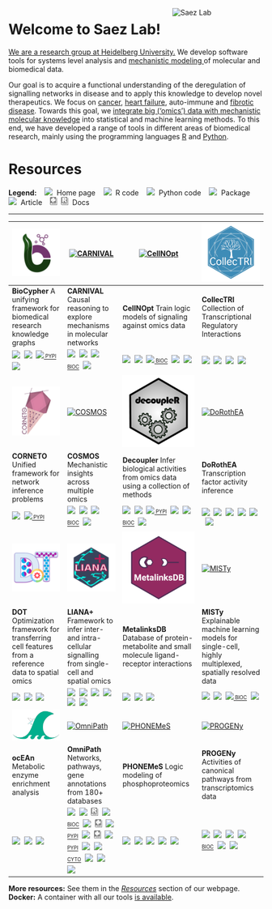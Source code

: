 [<img alt="Saez Lab" src="https://raw.githubusercontent.com/saezlab/.github/main/profile/logos/saezlab.png" align="right" width="180"/>](https://saezlab.org/)

# Welcome to Saez Lab!

[We are a research group at Heidelberg University.](https://saezlab.org/)
We develop software tools for systems level analysis and [mechanistic modeling
](https://saezlab.org/project/deriving-mechanistic-signatures-from-omics-data/)
of molecular and biomedical data.

Our goal is to acquire a functional understanding of the deregulation of
signalling networks in disease and to apply this knowledge to develop novel
therapeutics. We focus on [cancer](
http://saezlab.org/project/multiscale-pharmacogenomic-analysis-in-cancer),
[heart failure](
https://saezlab.org/project/comorbidities-in-heart-failure-a-network-approach/),
auto-immune and [fibrotic disease](
https://saezlab.org/project/unveiling-the-molecular-mechanisms-driving-kidney-and-liver-fibrosis/).
Towards this goal, we [integrate big (‘omics’) data with mechanistic molecular
knowledge](
https://saezlab.org/project/deriving-mechanistic-signatures-from-omics-data/)
into statistical and machine learning methods. To this end, we have developed a
range of tools in different areas of biomedical research, mainly using the
programming languages [R](
https://github.com/orgs/saezlab/repositories?language=r&type=all) and [Python](
https://github.com/orgs/saezlab/repositories?language=python&type=all).

# Resources

**Legend:**&nbsp;&nbsp;&nbsp;
<img src="https://raw.githubusercontent.com/saezlab/.github/main/profile/icons/home.svg" height="16">
&nbsp;Home page&nbsp;&nbsp;&nbsp;
<img src="https://raw.githubusercontent.com/saezlab/.github/main/profile/icons/r.svg" height="16">
&nbsp;R code&nbsp;&nbsp;&nbsp;
<img src="https://raw.githubusercontent.com/saezlab/.github/main/profile/icons/python.svg" height="16">
&nbsp;Python code&nbsp;&nbsp;&nbsp;
<img src="https://raw.githubusercontent.com/saezlab/.github/main/profile/icons/package.svg" height="16">
&nbsp;Package&nbsp;&nbsp;&nbsp;
<img src="https://raw.githubusercontent.com/saezlab/.github/main/profile/icons/article.svg" height="16">
&nbsp;Article&nbsp;&nbsp;&nbsp;
<img src="https://raw.githubusercontent.com/saezlab/.github/main/profile/icons/docs-py.svg" height="16">&nbsp;
<img src="https://raw.githubusercontent.com/saezlab/.github/main/profile/icons/docs-r.svg" height="16">
&nbsp;Docs

***


| [<img alt="BioCypher" src="https://raw.githubusercontent.com/saezlab/.github/main/profile/logos/biocypher.png" width="200"/>](https://biocypher.org/) | [<img alt="CARNIVAL" src="https://raw.githubusercontent.com/saezlab/.github/main/profile/logos/carnival.png" width="200"/>](https://saezlab.github.io/CARNIVAL) | [<img alt="CellNOpt" src="https://raw.githubusercontent.com/saezlab/.github/main/profile/logos/cellnopt.png" width="200"/>](https://saezlab.github.io/CellNOptR/) | [<img alt="CollecTRI" src="https://raw.githubusercontent.com/saezlab/.github/main/profile/logos/collectri.png" width="200"/>](https://github.com/saezlab/CollecTRI) |
| --- | --- | --- | --- |
| **BioCypher** A unifying framework for biomedical research knowledge graphs | **CARNIVAL** Causal reasoning to explore mechanisms in molecular networks | **CellNOpt** Train logic models of signaling against omics data | **CollecTRI** Collection of Transcriptional Regulatory Interactions |
| [<img src="https://raw.githubusercontent.com/saezlab/.github/main/profile/icons/home.svg" height="16">](https://biocypher.org/)&nbsp;&nbsp;[<img src="https://raw.githubusercontent.com/saezlab/.github/main/profile/icons/python.svg" height="16">](https://github.com/saezlab/BioCypher)&nbsp;&nbsp;[<img src="https://raw.githubusercontent.com/saezlab/.github/main/profile/icons/package.svg" height="16"><sub><sup> PYPI</sup></sub>](https://pypi.org/project/biocypher/)&nbsp;&nbsp;[<img src="https://raw.githubusercontent.com/saezlab/.github/main/profile/icons/article.svg" height="16">](https://zenodo.org/records/10320714) | [<img src="https://raw.githubusercontent.com/saezlab/.github/main/profile/icons/home.svg" height="16">](https://saezlab.github.io/CARNIVAL)&nbsp;&nbsp;[<img src="https://raw.githubusercontent.com/saezlab/.github/main/profile/icons/r.svg" height="16">](https://github.com/saezlab/CARNIVAL)&nbsp;&nbsp;[<img src="https://raw.githubusercontent.com/saezlab/.github/main/profile/icons/package.svg" height="16"><sub><sup> BIOC</sup></sub>](https://bioconductor.org/packages/release/bioc/html/CARNIVAL.html)&nbsp;&nbsp;[<img src="https://raw.githubusercontent.com/saezlab/.github/main/profile/icons/article.svg" height="16">](https://europepmc.org/abstract/MED/31728204) | [<img src="https://raw.githubusercontent.com/saezlab/.github/main/profile/icons/home.svg" height="16">](https://saezlab.github.io/CellNOptR/)&nbsp;&nbsp;[<img src="https://raw.githubusercontent.com/saezlab/.github/main/profile/icons/r.svg" height="16">](https://github.com/saezlab/cellnopt)&nbsp;&nbsp;[<img src="https://raw.githubusercontent.com/saezlab/.github/main/profile/icons/package.svg" height="16"><sub><sup> BIOC</sup></sub>](https://bioconductor.org/packages/release/bioc/html/CellNOptR.html)&nbsp;&nbsp;[<img src="https://raw.githubusercontent.com/saezlab/.github/main/profile/icons/python.svg" height="16">](https://github.com/cellnopt/cellnopt)&nbsp;&nbsp;[<img src="https://raw.githubusercontent.com/saezlab/.github/main/profile/icons/article.svg" height="16">](https://academic.oup.com/bioinformatics/advance-article/doi/10.1093/bioinformatics/btaa561/5855133) | [<img src="https://raw.githubusercontent.com/saezlab/.github/main/profile/icons/r.svg" height="16">](https://github.com/saezlab/CollecTRI)&nbsp;&nbsp;[<img src="https://raw.githubusercontent.com/saezlab/.github/main/profile/icons/article.svg" height="16">](http://europepmc.org/abstract/MED/37843125)&nbsp;&nbsp;[<img src="https://raw.githubusercontent.com/saezlab/.github/main/profile/icons/r.svg" height="16">](https://r.omnipathdb.org/reference/collectri.html)&nbsp;&nbsp;[<img src="https://raw.githubusercontent.com/saezlab/.github/main/profile/icons/python.svg" height="16">](https://github.com/saezlab/omnipath/blob/ab2e17189bbafa2f20621e4890c3da02d4ba6c76/omnipath/_core/requests/interactions/_interactions.py#L237) |
| [<img alt="CORNETO" src="https://raw.githubusercontent.com/saezlab/.github/main/profile/logos/corneto.png" width="200"/>](https://github.com/saezlab/corneto) | [<img alt="COSMOS" src="https://raw.githubusercontent.com/saezlab/.github/main/profile/logos/cosmos.png" width="200"/>](https://saezlab.github.io/cosmosR/) | [<img alt="Decoupler" src="https://raw.githubusercontent.com/saezlab/.github/main/profile/logos/decoupler.png" width="200"/>](https://decoupler-py.readthedocs.io/en/latest/index.html) | [<img alt="DoRothEA" src="https://raw.githubusercontent.com/saezlab/.github/main/profile/logos/dorothea.png" width="200"/>](https://saezlab.github.io/DoRothEA) |
| **CORNETO** Unified framework for network inference problems | **COSMOS** Mechanistic insights across multiple omics | **Decoupler** Infer biological activities from omics data using a collection of methods | **DoRothEA** Transcription factor activity inference |
| [<img src="https://raw.githubusercontent.com/saezlab/.github/main/profile/icons/python.svg" height="16">](https://github.com/saezlab/corneto)&nbsp;&nbsp;[<img src="https://raw.githubusercontent.com/saezlab/.github/main/profile/icons/package.svg" height="16"><sub><sup> PYPI</sup></sub>](https://pypi.org/project/corneto/)&nbsp;&nbsp; | [<img src="https://raw.githubusercontent.com/saezlab/.github/main/profile/icons/home.svg" height="16">](https://saezlab.github.io/cosmosR/)&nbsp;&nbsp;[<img src="https://raw.githubusercontent.com/saezlab/.github/main/profile/icons/r.svg" height="16">](https://github.com/saezlab/COSMOS/)&nbsp;&nbsp;[<img src="https://raw.githubusercontent.com/saezlab/.github/main/profile/icons/package.svg" height="16"><sub><sup> BIOC</sup></sub>](https://bioconductor.org/packages/release/bioc/html/cosmosR.html)&nbsp;&nbsp;[<img src="https://raw.githubusercontent.com/saezlab/.github/main/profile/icons/article.svg" height="16">](https://europepmc.org/abstract/MED/33502086) | [<img src="https://raw.githubusercontent.com/saezlab/.github/main/profile/icons/home.svg" height="16">](https://decoupler-py.readthedocs.io/en/latest/index.html)&nbsp;&nbsp;[<img src="https://raw.githubusercontent.com/saezlab/.github/main/profile/icons/python.svg" height="16">](https://github.com/saezlab/decoupler-py)&nbsp;&nbsp;[<img src="https://raw.githubusercontent.com/saezlab/.github/main/profile/icons/package.svg" height="16"><sub><sup> PYPI</sup></sub>](https://pypi.org/project/decoupler/)&nbsp;&nbsp;[<img src="https://raw.githubusercontent.com/saezlab/.github/main/profile/icons/r.svg" height="16">](https://github.com/saezlab/decoupleR)&nbsp;&nbsp;[<img src="https://raw.githubusercontent.com/saezlab/.github/main/profile/icons/package.svg" height="16"><sub><sup> BIOC</sup></sub>](https://bioconductor.org/packages/release/bioc/html/decoupleR.html)&nbsp;&nbsp;[<img src="https://raw.githubusercontent.com/saezlab/.github/main/profile/icons/article.svg" height="16">](https://academic.oup.com/bioinformaticsadvances/article/2/1/vbac016/6544613?login=false) | [<img src="https://raw.githubusercontent.com/saezlab/.github/main/profile/icons/home.svg" height="16">](https://saezlab.github.io/DoRothEA)&nbsp;&nbsp;[<img src="https://raw.githubusercontent.com/saezlab/.github/main/profile/icons/r.svg" height="16">](https://github.com/saezlab/dorothea)&nbsp;&nbsp;[<img src="https://raw.githubusercontent.com/saezlab/.github/main/profile/icons/python.svg" height="16">](https://github.com/saezlab/decoupler-py)&nbsp;&nbsp;[<img src="https://raw.githubusercontent.com/saezlab/.github/main/profile/icons/article.svg" height="16">](https://europepmc.org/abstract/MED/31340985)&nbsp;&nbsp;[<img src="https://raw.githubusercontent.com/saezlab/.github/main/profile/icons/article.svg" height="16">](https://europepmc.org/abstract/MED/29229604)&nbsp;&nbsp;[<img src="https://raw.githubusercontent.com/saezlab/.github/main/profile/icons/article.svg" height="16">](https://europepmc.org/abstract/MED/31525460) |
| [<img alt="DOT" src="https://raw.githubusercontent.com/saezlab/.github/main/profile/logos/dot.png" width="200"/>](https://saezlab.github.io/DOT) | [<img alt="LIANA+" src="https://raw.githubusercontent.com/saezlab/.github/main/profile/logos/lianaplus.png" width="200"/>](https://liana-py.readthedocs.io/) | [<img alt="MetalinksDB" src="https://raw.githubusercontent.com/saezlab/.github/main/profile/logos/metalinks.png" width="200"/>](https://metalinks.omnipathdb.org/) | [<img alt="MISTy" src="https://raw.githubusercontent.com/saezlab/.github/main/profile/logos/misty.png" width="200"/>](https://saezlab.github.io/mistyR/) |
| **DOT** Optimization framework for transferring cell features from a reference data to spatial omics | **LIANA+** Framework to infer inter- and intra-cellular signalling from single-cell and spatial omics | **MetalinksDB** Database of protein-metabolite and small molecule ligand-receptor interactions | **MISTy** Explainable machine learning models for single-cell, highly multiplexed, spatially resolved data |
| [<img src="https://raw.githubusercontent.com/saezlab/.github/main/profile/icons/home.svg" height="16">](https://saezlab.github.io/DOT/)&nbsp;&nbsp;[<img src="https://raw.githubusercontent.com/saezlab/.github/main/profile/icons/r.svg" height="16">](https://github.com/saezlab/DOT/)&nbsp;&nbsp;[<img src="https://raw.githubusercontent.com/saezlab/.github/main/profile/icons/article.svg" height="16">](https://arxiv.org/abs/2301.01682) | [<img src="https://raw.githubusercontent.com/saezlab/.github/main/profile/icons/home.svg" height="16">](https://liana-py.readthedocs.io/)&nbsp;&nbsp;[<img src="https://raw.githubusercontent.com/saezlab/.github/main/profile/icons/home.svg" height="16">](https://saezlab.github.io/liana/)&nbsp;&nbsp;[<img src="https://raw.githubusercontent.com/saezlab/.github/main/profile/icons/python.svg" height="16">](https://github.com/saezlab/liana-py)&nbsp;&nbsp;[<img src="https://raw.githubusercontent.com/saezlab/.github/main/profile/icons/r.svg" height="16">](https://github.com/saezlab/liana)&nbsp;&nbsp;[<img src="https://raw.githubusercontent.com/saezlab/.github/main/profile/icons/article.svg" height="16">](https://www.biorxiv.org/content/10.1101/2023.08.19.553863v1)&nbsp;&nbsp;[<img src="https://raw.githubusercontent.com/saezlab/.github/main/profile/icons/article.svg" height="16">](https://www.nature.com/articles/s41467-022-30755-0) | [<img src="https://raw.githubusercontent.com/saezlab/.github/main/profile/icons/home.svg" height="16">](https://metalinks.omnipathdb.org/)&nbsp;&nbsp;[<img src="https://raw.githubusercontent.com/saezlab/.github/main/profile/icons/python.svg" height="16">](https://github.com/saezlab/MetalinksDB/)&nbsp;&nbsp;[<img src="https://raw.githubusercontent.com/saezlab/.github/main/profile/icons/article.svg" height="16">](http://europepmc.org/abstract/PPR/PPR780774) | [<img src="https://raw.githubusercontent.com/saezlab/.github/main/profile/icons/home.svg" height="16">](https://saezlab.github.io/mistyR/)&nbsp;&nbsp;[<img src="https://raw.githubusercontent.com/saezlab/.github/main/profile/icons/r.svg" height="16">](https://github.com/saezlab/mistyR/)&nbsp;&nbsp;[<img src="https://raw.githubusercontent.com/saezlab/.github/main/profile/icons/package.svg" height="16"><sub><sup> BIOC</sup></sub>](https://bioconductor.org/packages/release/bioc/html/mistyR.html)&nbsp;&nbsp;[<img src="https://raw.githubusercontent.com/saezlab/.github/main/profile/icons/article.svg" height="16">](https://doi.org/10.1186/s13059-022-02663-5) |
| [<img alt="ocEAn" src="https://raw.githubusercontent.com/saezlab/.github/main/profile/logos/ocean.png" width="200"/>](https://saezlab.github.io/ocean/) | [<img alt="OmniPath" src="https://raw.githubusercontent.com/saezlab/.github/main/profile/logos/omnipath.png" width="200"/>](https://omnipathdb.org/) | [<img alt="PHONEMeS" src="https://raw.githubusercontent.com/saezlab/.github/main/profile/logos/phonemes.png" width="200"/>](https://saezlab.github.io/PHONEMeS/) | [<img alt="PROGENy" src="https://raw.githubusercontent.com/saezlab/.github/main/profile/logos/progeny.png" width="200"/>](https://saezlab.github.io/progeny/) |
| **ocEAn** Metabolic enzyme enrichment analysis | **OmniPath** Networks, pathways, gene annotations from 180+ databases | **PHONEMeS** Logic modeling of phosphoproteomics | **PROGENy** Activities of canonical pathways from transcriptomics data |
| [<img src="https://raw.githubusercontent.com/saezlab/.github/main/profile/icons/home.svg" height="16">](https://saezlab.github.io/ocean/)&nbsp;&nbsp;[<img src="https://raw.githubusercontent.com/saezlab/.github/main/profile/icons/r.svg" height="16">](https://github.com/saezlab/ocean)&nbsp;&nbsp;[<img src="https://raw.githubusercontent.com/saezlab/.github/main/profile/icons/article.svg" height="16">](http://europepmc.org/article/MED/36539415) | [<img src="https://raw.githubusercontent.com/saezlab/.github/main/profile/icons/home.svg" height="16">](https://omnipathdb.org/)&nbsp;&nbsp;[<img src="https://raw.githubusercontent.com/saezlab/.github/main/profile/icons/r.svg" height="16">](https://github.com/saezlab/OmnipathR)&nbsp;&nbsp;[<img src="https://raw.githubusercontent.com/saezlab/.github/main/profile/icons/docs-r.svg" height="16">](https://r.omnipathdb.org/)&nbsp;&nbsp;[<img src="https://raw.githubusercontent.com/saezlab/.github/main/profile/icons/package.svg" height="16"><sub><sup> BIOC</sup></sub>](https://bioconductor.org/packages/release/bioc/html/OmnipathR.html)&nbsp;&nbsp;[<img src="https://raw.githubusercontent.com/saezlab/.github/main/profile/icons/python.svg" height="16">](https://github.com/saezlab/omnipath)&nbsp;&nbsp;[<img src="https://raw.githubusercontent.com/saezlab/.github/main/profile/icons/docs-py.svg" height="16">](https://omnipath.readthedocs.io/)&nbsp;&nbsp;[<img src="https://raw.githubusercontent.com/saezlab/.github/main/profile/icons/package.svg" height="16"><sub><sup> PYPI</sup></sub>](https://pypi.org/project/omnipath/)&nbsp;&nbsp;[<img src="https://raw.githubusercontent.com/saezlab/.github/main/profile/icons/python.svg" height="16">](https://github.com/saezlab/pypath)&nbsp;&nbsp;[<img src="https://raw.githubusercontent.com/saezlab/.github/main/profile/icons/docs-py.svg" height="16">](https://pypath.omnipathdb.org/)&nbsp;&nbsp;[<img src="https://raw.githubusercontent.com/saezlab/.github/main/profile/icons/package.svg" height="16"><sub><sup> PYPI</sup></sub>](https://pypi.org/project/pypath-omnipath/)&nbsp;&nbsp;[<img src="https://raw.githubusercontent.com/saezlab/.github/main/profile/icons/cytoscape.svg" height="16">](https://github.com/saezlab/Omnipath_Cytoscape)&nbsp;&nbsp;[<img src="https://raw.githubusercontent.com/saezlab/.github/main/profile/icons/package.svg" height="16"><sub><sup> CYTO</sup></sub>](https://apps.cytoscape.org/apps/omnipath)&nbsp;&nbsp;[<img src="https://raw.githubusercontent.com/saezlab/.github/main/profile/icons/article.svg" height="16">](https://www.embopress.org/doi/epdf/10.15252/msb.20209923)&nbsp;&nbsp;[<img src="https://raw.githubusercontent.com/saezlab/.github/main/profile/icons/article.svg" height="16">](https://rdcu.be/m53B)&nbsp;&nbsp;[<img src="https://raw.githubusercontent.com/saezlab/.github/main/profile/icons/article.svg" height="16">](https://www.ncbi.nlm.nih.gov/pubmed/31886476) | [<img src="https://raw.githubusercontent.com/saezlab/.github/main/profile/icons/home.svg" height="16">](https://saezlab.github.io/PHONEMeS/)&nbsp;&nbsp;[<img src="https://raw.githubusercontent.com/saezlab/.github/main/profile/icons/r.svg" height="16">](https://github.com/saezlab/PHONEMeS)&nbsp;&nbsp;[<img src="https://raw.githubusercontent.com/saezlab/.github/main/profile/icons/r.svg" height="16">](https://github.com/saezlab/PHONEMeS-ILP)&nbsp;&nbsp;[<img src="https://raw.githubusercontent.com/saezlab/.github/main/profile/icons/article.svg" height="16">](https://pubs.acs.org/doi/10.1021/acs.jproteome.0c00958)&nbsp;&nbsp;[<img src="https://raw.githubusercontent.com/saezlab/.github/main/profile/icons/article.svg" height="16">](https://europepmc.org/abstract/MED/26354681) | [<img src="https://raw.githubusercontent.com/saezlab/.github/main/profile/icons/home.svg" height="16">](https://saezlab.github.io/progeny/)&nbsp;&nbsp;[<img src="https://raw.githubusercontent.com/saezlab/.github/main/profile/icons/r.svg" height="16">](https://github.com/saezlab/progeny)&nbsp;&nbsp;[<img src="https://raw.githubusercontent.com/saezlab/.github/main/profile/icons/python.svg" height="16">](https://github.com/saezlab/decoupler-py)&nbsp;&nbsp;[<img src="https://raw.githubusercontent.com/saezlab/.github/main/profile/icons/package.svg" height="16"><sub><sup> BIOC</sup></sub>](https://bioconductor.org/packages/release/bioc/html/progeny.html)&nbsp;&nbsp;[<img src="https://raw.githubusercontent.com/saezlab/.github/main/profile/icons/article.svg" height="16">](https://europepmc.org/abstract/MED/29295995)&nbsp;&nbsp;[<img src="https://raw.githubusercontent.com/saezlab/.github/main/profile/icons/article.svg" height="16">](https://europepmc.org/abstract/MED/31525460) |

 **More resources:** See them in the [*Resources*](https://saezlab.org/#resources) section of our webpage. **Docker:** A container with all our tools [is available](https://github.com/saezlab/saezverse).
